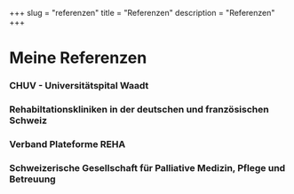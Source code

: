 +++
slug = "referenzen"
title = "Referenzen"
description = "Referenzen"
+++

# Meine Referenzen
### CHUV - Universitätspital Waadt
### Rehabiltationskliniken in der deutschen und französischen Schweiz 
### Verband Plateforme REHA
### Schweizerische Gesellschaft für Palliative Medizin, Pflege und Betreuung
